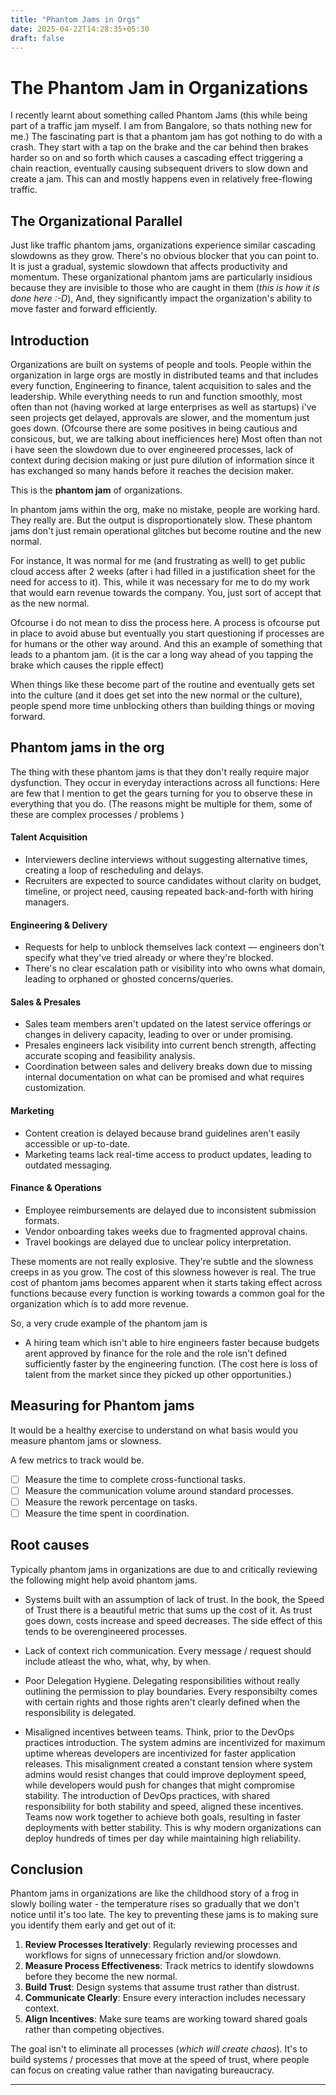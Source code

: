 ```yaml
---
title: "Phantom Jams in Orgs"
date: 2025-04-22T14:28:35+05:30
draft: false
---
```


# The Phantom Jam in Organizations

I recently learnt about something called Phantom Jams (this while being part of a traffic jam myself. I am from Bangalore, so thats nothing new for me.) 
The fascinating part is that a phantom jam has got nothing to do with a crash. They start with a tap on the brake and the car behind then brakes harder so on and so forth which causes a cascading effect triggering a chain reaction, eventually causing subsequent drivers to slow down and create a jam. This can and mostly happens even in relatively free-flowing traffic. 

## The Organizational Parallel

Just like traffic phantom jams, organizations experience similar cascading slowdowns as they grow. There's no obvious blocker that you can point to. It is just a gradual, systemic slowdown that affects productivity and momentum. These organizational phantom jams are particularly insidious because they are invisible to those who are caught in them (*this is how it is done here :-D*), And, they significantly impact the organization's ability to move faster and forward efficiently.

## Introduction

Organizations are built on systems of people and tools. People within the organization in large orgs are mostly in distributed teams and that includes every function, Engineering to finance, talent acquisition to sales and the leadership. 
While everything needs to run and function smoothly, most often than not (having worked at large enterprises as well as startups) i've seen projects get delayed, approvals are slower, and the momentum just goes down. (Ofcourse there are some positives in being cautious and consicous, but, we are talking about inefficiences here)
Most often than not i have seen the slowdown due to over engineered processes, lack of context during decision making or just pure dilution of information since it has exchanged so many hands before it reaches the decision maker. 

This is the **phantom jam** of organizations.

In phantom jams within the org, make no mistake, people are working hard. They really are. But the output is disproportionately slow.
These phantom jams don't just remain operational glitches but become routine and the new normal.  

For instance, It was normal for me (and frustrating as well) to get public cloud access after 2 weeks (after i had filled in a justification sheet for the need for access to it). 
This, while it was necessary for me to do my work that would earn revenue towards the company.
You, just sort of accept that as the new normal. 

Ofcourse i do not mean to diss the process here. A process is ofcourse put in place to avoid abuse but eventually you start questioning if processes are for humans or the other way around. 
And this an example of something that leads to a phantom jam. (it is the car a long way ahead of you tapping the brake which causes the ripple effect)  

When things like these become part of the routine and eventually gets set into the culture (and it does get set into the new normal or the culture), people spend more time unblocking others than building things or moving forward.

## Phantom jams in the org

The thing with these phantom jams is that they don't really require major dysfunction. They occur in everyday interactions across all functions:
Here are few that I mention to get the gears turning for you to observe these in everything that you do.  (The reasons might be multiple for them, some of these are complex processes / problems )

#### Talent Acquisition
- Interviewers decline interviews without suggesting alternative times, creating a loop of rescheduling and delays.
- Recruiters are expected to source candidates without clarity on budget, timeline, or project need, causing repeated back-and-forth with hiring managers.

#### Engineering & Delivery
- Requests for help to unblock themselves lack context — engineers don't specify what they've tried already or where they're blocked.
- There's no clear escalation path or visibility into who owns what domain, leading to orphaned or ghosted concerns/queries.

#### Sales & Presales
- Sales team members aren't updated on the latest service offerings or changes in delivery capacity, leading to over or under promising.
- Presales engineers lack visibility into current bench strength, affecting accurate scoping and feasibility analysis.
- Coordination between sales and delivery breaks down due to missing internal documentation on what can be promised and what requires customization.

#### Marketing
- Content creation is delayed because brand guidelines aren't easily accessible or up-to-date.
- Marketing teams lack real-time access to product updates, leading to outdated messaging.

#### Finance & Operations
- Employee reimbursements are delayed due to inconsistent submission formats.
- Vendor onboarding takes weeks due to fragmented approval chains.
- Travel bookings are delayed due to unclear policy interpretation.

These moments are not really explosive. They're subtle and the slowness creeps in as you grow. The cost of this slowness however is real.
The true cost of phantom jams becomes apparent when it starts taking effect across functions because every function is working towards a common goal for the organization which is to add more revenue. 

So, a very crude example of the phantom jam is 
- A hiring team which isn't able to hire engineers faster because budgets arent approved by finance for the role and the role isn't defined sufficiently faster by the engineering function. (The cost here is loss of talent from the market since they picked up other opportunities.)


## Measuring for Phantom jams

It would be a healthy exercise to understand on what basis would you measure phantom jams or slowness.

A few metrics to track would be. 

- [ ] Measure the time to complete cross-functional tasks.
- [ ] Measure the communication volume around standard processes.
- [ ] Measure the rework percentage on tasks.
- [ ] Measure the time spent in coordination. 

## Root causes
Typically phantom jams in organizations are due to and critically reviewing the following might help avoid phantom jams.

- Systems built with an assumption of lack of trust. In the book, the Speed of Trust there is a beautiful metric that sums up the cost of it. 
As trust goes down, costs increase and speed decreases. The side effect of this tends to be overengineered processes. 

- Lack of context rich communication. Every message / request should include atleast the who, what, why, by when.

- Poor Delegation Hygiene. Delegating responsibilities without really outlining the permission to play boundaries. Every responsibilty comes with certain rights and those rights aren't clearly defined when the responsibility is delegated. 

- Misaligned incentives between teams. Think, prior to the DevOps practices introduction. The system admins are incentivized for maximum uptime whereas developers are incentivized for faster application releases. This misalignment created a constant tension where system admins would resist changes that could improve deployment speed, while developers would push for changes that might compromise stability. The introduction of DevOps practices, with shared responsibility for both stability and speed, aligned these incentives. Teams now work together to achieve both goals, resulting in faster deployments with better stability. This is why modern organizations can deploy hundreds of times per day while maintaining high reliability.

## Conclusion

Phantom jams in organizations are like the childhood story of a frog in slowly boiling water - the temperature rises so gradually that we don't notice until it's too late. The key to preventing these jams is to making sure you identify them early and get out of it:

1. **Review Processes Iteratively**: Regularly reviewing processes and workflows for signs of unnecessary friction and/or slowdown.
2. **Measure Process Effectiveness**: Track metrics to identify slowdowns before they become the new normal.
3. **Build Trust**: Design systems that assume trust rather than distrust.
4. **Communicate Clearly**: Ensure every interaction includes necessary context.
5. **Align Incentives**: Make sure teams are working toward shared goals rather than competing objectives.

The goal isn't to eliminate all processes (*which will create chaos*). It's to build systems / processes that move at the speed of trust, where people can focus on creating value rather than navigating bureaucracy. 

---
